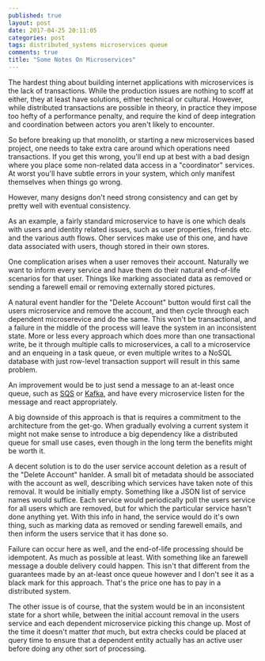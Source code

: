 ```yaml
---
published: true
layout: post
date: 2017-04-25 20:11:05
categories: post
tags: distributed_systems microservices queue
comments: true
title: "Some Notes On Microservices"
---
```

The hardest thing about building internet applications with microservices is the lack of transactions. While the production issues are nothing to scoff at either, they at least have solutions, either technical or cultural. However, while distributed transactions are possible in theory, in practice they impose too hefty of a performance penalty, and require the kind of deep integration and coordination between actors you aren't likely to encounter.

So before breaking up that monolith, or starting a new microservices based project, one needs to take extra care around which operations need transactions. If you get this wrong, you'll end up at best with a bad design where you place some non-related data access in a "coordinator" services. At worst you'll have subtle errors in your system, which only manifest themselves when things go wrong.

However, many designs don't need strong consistency and can get by pretty well with eventual consistency.

As an example, a fairly standard microservice to have is one which deals with users and identity related issues, such as user properties, friends etc. and the various auth flows. Oher services make use of this one, and have data associated with users, though stored in their own stores.

One complication arises when a user removes their account. Naturally we want to inform every service and have them do their natural end-of-life scenarios for that user. Things like marking associated data as removed or sending a farewell email or removing externally stored pictures.

A natural event handler for the "Delete Account" button would first call the users microservice and remove the account, and then cycle through each dependent microserevice and do the same. This won't be transactional, and a failure in the middle of the process will leave the system in an inconsistent state. More or less every approach which does more than one transactional write, be it through multiple calls to microservices, a call to a microservice and an enqueing in a task queue, or even multiple writes to a NoSQL database with just row-level transaction support will result in this same problem.

An improvement would be to just send a message to an at-least once queue, such as [SQS](http://docs.aws.amazon.com/AWSSimpleQueueService/latest/SQSDeveloperGuide/standard-queues.html) or [Kafka](https://kafka.apache.org/), and have every microservice listen for the message and react appropriately.

A big downside of this approach is that is requires a commitment to the architecture from the get-go. When gradually evolving a current system it might not make sense to introduce a big dependency like a distributed queue for small use cases, even though in the long term the benefits might be worth it.

A decent solution is to do the user service account deletion as a result of the "Delete Account" hanlder. A small bit of metadata should be associated with the account as well, describing which services have taken note of this removal. It would be initially empty. Something like a JSON list of service names would suffice. Each service would periodically poll the users service for all users which are removed, but for which the particular service hasn't done anything yet. With this info in hand, the service would do it's own thing, such as marking data as removed or sending farewell emails, and then inform the users service that it has done so.

Failure can occur here as well, and the end-of-life processing should be idempotent. As much as possible at least. With something like an farewell message a double delivery could happen. This isn't that different from the guarantees made by an at-least once queue however and I don't see it as a black mark for this approach. That's the price one has to pay in a distributed system.

The other issue is of course, that the system would be in an inconsistent state for a short while, between the initial account removal in the users service and each dependent microservice picking this change up. Most of the time it doesn't matter _that_ much, but extra checks could be placed at query time to ensure that a dependent entity actually has an active user before doing any other sort of processing.
